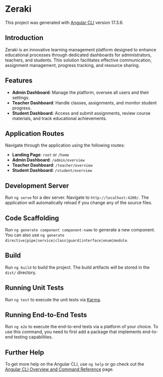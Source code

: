 # Zeraki

This project was generated with [Angular CLI](https://github.com/angular/angular-cli) version 17.3.6.

## Introduction

Zeraki is an innovative learning management platform designed to enhance educational processes through dedicated dashboards for administrators, teachers, and students. This solution facilitates effective communication, assignment management, progress tracking, and resource sharing.

## Features

- **Admin Dashboard**: Manage the platform, oversee all users and their settings.
- **Teacher Dashboard**: Handle classes, assignments, and monitor student progress.
- **Student Dashboard**: Access and submit assignments, review course materials, and track educational achievements.

## Application Routes

Navigate through the application using the following routes:

- **Landing Page**: `root` or `/home`
- **Admin Dashboard**: `/admin/overview`
- **Teacher Dashboard**: `/teacher/overview`
- **Student Dashboard**: `/student/overview`

## Development Server

Run `ng serve` for a dev server. Navigate to `http://localhost:4200/`. The application will automatically reload if you change any of the source files.

## Code Scaffolding

Run `ng generate component component-name` to generate a new component. You can also use `ng generate directive|pipe|service|class|guard|interface|enum|module`.

## Build

Run `ng build` to build the project. The build artifacts will be stored in the `dist/` directory.

## Running Unit Tests

Run `ng test` to execute the unit tests via [Karma](https://karma-runner.github.io).

## Running End-to-End Tests

Run `ng e2e` to execute the end-to-end tests via a platform of your choice. To use this command, you need to first add a package that implements end-to-end testing capabilities.

## Further Help

To get more help on the Angular CLI, use `ng help` or go check out the [Angular CLI Overview and Command Reference](https://angular.io/cli) page.
